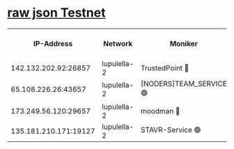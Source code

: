 [raw json Testnet](https://rpc-check.jaclalt.stavr.tech/jaclalt/rpc-jaclalt-result.json)
=

<table><tr><th>IP-Address</th><th>Network</th><th>Moniker</th><th>Latest Block Height</th><th>Earliest Block Height</th><th>Catching Up</th><th>Tx Index</th><th>Voting Power</th><th>Scan Time</th></tr><tr><td>142.132.202.92:26857</td><td>lupulella-2</td><td>TrustedPoint 🔴</td><td>6810952</td><td>6282001</td><td>False</td><td>off</td><td>5</td><td>2024-02-24T05:08:21.152902017UTC</td></tr><tr><td>65.108.226.26:43657</td><td>lupulella-2</td><td>[NODERS]TEAM_SERVICE 🟢</td><td>6810953</td><td>6282001</td><td>False</td><td>on</td><td>0</td><td>2024-02-24T05:08:21.483743131UTC</td></tr><tr><td>173.249.56.120:29657</td><td>lupulella-2</td><td>moodman 🔴</td><td>6810952</td><td>6710952</td><td>False</td><td>off</td><td>1075134</td><td>2024-02-24T05:08:20.901857824UTC</td></tr><tr><td>135.181.210.171:19127</td><td>lupulella-2</td><td>STAVR-Service 🟢</td><td>6810951</td><td>6807001</td><td>False</td><td>on</td><td>0</td><td>2024-02-24T05:08:12.277952498UTC</td></tr></table>

